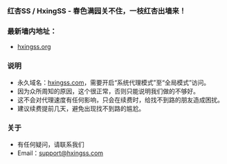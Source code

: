 ### 红杏SS / HxingSS - 春色满园关不住，一枝红杏出墙来！
### 最新墙内地址：
- [hxingss.org](http://hxingss.org/)
### 说明
- 永久域名：[hxingss.com](http://hxingss.com/)，需要开启“系统代理模式”至“全局模式”访问。
- 因为众所周知的原因，这个很正常，否则只能说明我们做的不够好。
- 这不会对代理速度有任何影响，只会在续费时，给找不到路的朋友造成困扰。
- 建议续费提前几天，避免出现找不到路的尴尬。
### 关于
- 有任何疑问，请联系我们
- Email：support@hxingss.com
